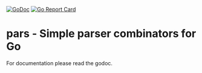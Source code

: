 [![GoDoc](https://godoc.org/bitbucket.org/Ragnara/pars?status.svg)](https://godoc.org/bitbucket.org/Ragnara/pars) [![Go Report Card](https://goreportcard.com/badge/bitbucket.org/Ragnara/pars)](https://goreportcard.com/report/bitbucket.org/Ragnara/pars)

# pars - Simple parser combinators for Go

For documentation please read the godoc.
